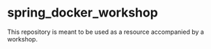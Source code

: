 # spring_docker_workshop
This repository is meant to be used as a resource accompanied by a workshop.

